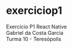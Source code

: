 # exerciciop1
Exercício P1 React Native <br />
Gabriel da Costa Garcia <br />
Turma 10 - Teresópolis <br />


